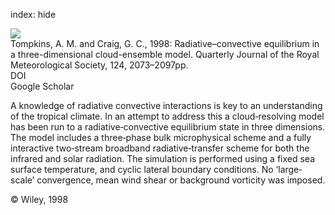 index: hide

<div class="Citation">
    <div class="Citation-thumb CitationThumb-linked"  data-href="https://doi.org/10.1002/qj.49712455013">
      <img src="https://static.claimspace.cloud/climate-study-static/refs/thumbs/7/Tompkins_and_Craig_1998-thumb.png" />
    </div>

  <div class="Citation-body">
    <div class="Citation-text">Tompkins, A. M. and Craig, G. C., 1998: Radiative–convective equilibrium in a three-dimensional cloud-ensemble model. <span class="Article-journal">Quarterly Journal of the Royal Meteorological Society, </span><span class="Article-volume">124, </span>2073–2097pp.</div>
    <div class="Citation-links">
      <div class="CitationLink" data-href="https://doi.org/10.1002/qj.49712455013">
        <div class="CitationLink-icon CitationLink-Doi"></div>
        <div class="CitationLink-text">DOI</div>
      </div>
      <div class="CitationLink" data-href="https://scholar.google.com/scholar?q=10.1002/qj.49712455013">
        <div class="CitationLink-icon CitationLink-Scholar"></div>
        <div class="CitationLink-text">Google Scholar</div>
      </div>
    </div>
  </div>
</div>

A knowledge of radiative convective interactions is key to an understanding of the tropical climate. In an attempt to address this a cloud‐resolving model has been run to a radiative‐convective equilibrium state in three dimensions. The model includes a three‐phase bulk microphysical scheme and a fully interactive two‐stream broadband radiative‐transfer scheme for both the infrared and solar radiation. The simulation is performed using a fixed sea surface temperature, and cyclic lateral boundary conditions. No ‘large‐scale’ convergence, mean wind shear or background vorticity was imposed.

<div class="Citation-copy">
&copy; Wiley, 1998
</div>